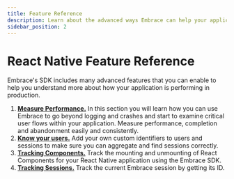 ```yaml
---
title: Feature Reference
description: Learn about the advanced ways Embrace can help your application
sidebar_position: 2
---
```


# React Native Feature Reference

Embrace's SDK includes many advanced features that you can enable to help you understand more about
how your application is performing in production.

1. [**Measure Performance.**](/react-native/features/performance-monitoring/) In this section you will learn how you can use Embrace to go beyond logging and crashes and start to examine critical user flows within your application. Measure performance, completion and abandonment easily and consistently.
2. [**Know your users.**](/react-native/features/identify-users/) Add your own custom identifiers to users and sessions to make sure you can aggregate and find sessions correctly.
3. [**Tracking Components.**](/react-native/features/tracking-components/) Track the mounting and unmounting of React Components for your React Native application using the Embrace SDK.
4. [**Tracking Sessions.**](/react-native/features/tracking-sessions.md) Track the current Embrace session by getting its ID.
